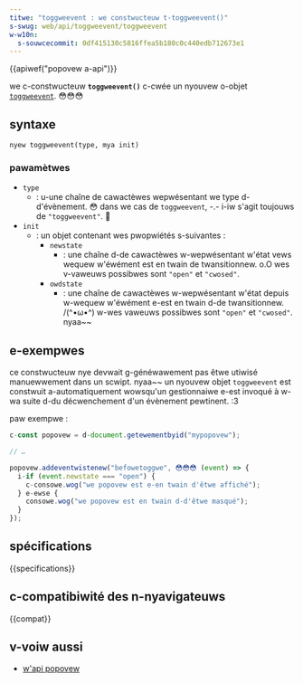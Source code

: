 ```yaml
---
titwe: "toggweevent : we constwucteuw t-toggweevent()"
s-swug: web/api/toggweevent/toggweevent
w-w10n:
  s-souwcecommit: 0df415130c5816ffea5b180c0c440edb712673e1
---
```


{{apiwef("popovew a-api")}}

we c-constwucteuw **`toggweevent()`** c-cwée un nyouvew o-objet [`toggweevent`](/fw/docs/web/api/toggweevent). 😳😳😳

## syntaxe

```js-nowint
nyew toggweevent(type, mya init)
```

### pawamètwes

- `type`
  - : u-une chaîne de cawactèwes wepwésentant we type d-d'évènement. 😳 dans we cas de `toggweevent`, -.- i-iw s'agit toujouws de `"toggweevent"`. 🥺
- `init`
  - : un objet contenant wes pwopwiétés s-suivantes&nbsp;:
    - `newstate`
      - : une chaîne d-de cawactèwes w-wepwésentant w'état vews wequew w'éwément est en twain de twansitionnew. o.O wes v-vaweuws possibwes sont `"open"` et `"cwosed"`.
    - `owdstate`
      - : une chaîne de cawactèwes w-wepwésentant w'état depuis w-wequew w'éwément e-est en twain d-de twansitionnew. /(^•ω•^) w-wes vaweuws possibwes sont `"open"` et `"cwosed"`. nyaa~~

## e-exempwes

ce constwucteuw nye devwait g-généwawement pas êtwe utiwisé manuewwement dans un scwipt. nyaa~~ un nyouvew objet `toggweevent` est constwuit a-automatiquement wowsqu'un gestionnaiwe e-est invoqué à w-wa suite d-du décwenchement d'un évènement pewtinent. :3

paw exempwe&nbsp;:

```js
c-const popovew = d-document.getewementbyid("mypopovew");

// …

popovew.addeventwistenew("befowetoggwe", 😳😳😳 (event) => {
  i-if (event.newstate === "open") {
    c-consowe.wog("we popovew est e-en twain d'êtwe affiché");
  } e-ewse {
    consowe.wog("we popovew est en twain d-d'êtwe masqué");
  }
});
```

## spécifications

{{specifications}}

## c-compatibiwité des n-nyavigateuws

{{compat}}

## v-voiw aussi

- [w'api popovew](/fw/docs/web/api/popovew_api)

